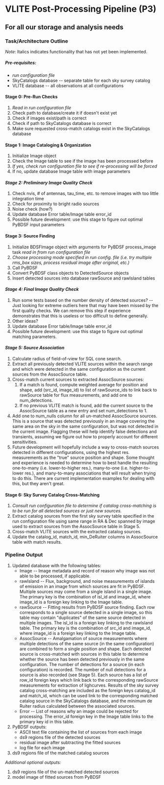 # VLITE Post-Processing Pipeline (P3)
## For all our storage and analysis needs
### Task/Architecture Outline

*Note*: Italics indicates functionality that has not yet been implemented.

##### Pre-requisites:
- *run configuration file*
- SkyCatalogs database -- separate table for each sky survey catalog
- VLITE database -- all observations at all configurations

#### Stage 0: Pre-Run Checks
1. *Read in run configuration file*
2. Check path to database/create it if doesn't exist yet
3. Check if images exist/path is correct
4. Check if path to SkyCatalogs database is correct
5. Make sure requested cross-match catalogs exist in the SkyCatalogs database

#### Stage 1: Image Cataloging & Organization
1. Initialize Image object
2. Check the Image table to see if the image has been processed before
3. *If yes, check run configuration file to see if re-processing will be forced*
4. If no, update database Image table with image parameters

#### *Stage 2: Preliminary Image Quality Check*
1. Check nvis, # of antennas, tau_time, etc. to remove images with too little
integration time
2. Check for proximity to bright radio sources
3. Noise check (how?)
4. Update database Error table/Image table error_id
5. Possible future development: use this stage to figure out optimal PyBDSF
input parameters

#### Stage 3: Source Finding
1. Initialize BDSFImage object with arguments for PyBDSF process_image task
*read in from run configuration file*
2. *Choose processing mode specified in run config. file (i.e. try multiple
rms_box sizes, process residual image after original, etc.)*
3. Call PyBDSF
4. Convert PyBDSF class objects to DetectedSource objects
5. Insert detected sources into database rawSource and rawIsland tables

#### *Stage 4: Final Image Quality Check*
1. Run some tests based on the number density of detected sources? -- Just
looking for extreme outliers here that may have been missed by the first
quality checks. We can remove this step if experience demonstrates that this
is useless or too difficult to define generally.
2. Other ideas?
3. Update database Error table/Image table error_id
4. Possible future development: use this stage to figure out optimal matching
parameters. 

#### *Stage 5: Source Association*
1. Calculate radius of field-of-view for SQL cone search.
2. Extract all previously detected VLITE sources within the search range
and which were detected in the same configuration as the current sources from
the AssocSource table.
3. Cross-match current sources to extracted AssocSource sources:
    1. If a match is found, compute weighted average for position and shape,
    add (src_id, image_id) to list of rawSource_ids to link back to rawSource
    table for flux measurements, and add one to num_detections.
    2. If no previous VLITE match is found, add the current source to the
    AssocSource table as a new entry and set num_detections to 1.
4. Add one to num_nulls column for all un-matched AssocSource sources. This is
a source that was detected previously in an image covering the same area on the
sky in the same configuration, but was not detected in the current image.
Flagging these will help identify false detections and transients, assuming we
figure out how to properly account for different sensitivities.
5. Future development will hopefully include a way to cross-match sources
detected in different configurations, using the highest res. measurements as
the "true" source position and shape. Some thought and experience is needed to
determine how to best handle the resulting one-to-many (i.e. lower-to-higher
res.), many-to-one (i.e. higher-to-lower res.), and many-to-many associations
that will result when trying to do this. There are current implementation
examples for dealing with this, but they aren't great.

#### Stage 6: Sky Survey Catalog Cross-Matching
1. *Consult run configuration file to determine if catalog cross-matching is to
be run for all detected sources or just new sources.*
2. Extract catalog sources from the first sky survey table specified in the run
configuration file using same range in RA & Dec spanned by image used to
extract sources from the AssocSource table in Stage 5.
2. Cross-match VLITE sources with the extracted catalog sources.
3. Update the catalog_id, match_id, min_DeRuiter columns in AssocSource table
with match results.


### Pipeline Output
1. Updated database with the following tables:
    * Image -- Image metadata and record of reason why image was not able to be
    processed, if applicable.
    * rawIsland -- Flux, background, and noise measurements of islands of
    emission in an image from which sources are fit in PyBDSF. Multiple sources
    may come from a single island in a single image. The primary key is the
    combination of isl_id and image_id, where image_id is a foreign key linking
    to the Image table.
    * rawSource -- Fitting results from PyBDSF source finding. Each row
    corresponds to a single source detected in a single image, so this table
    may contain "duplicates" of the same source detected in multiple images.
    The isl_id is a foreign key linking to the rawIsland table. The primary key
    is the combination of src_id and image_id, where image_id is a foreign key
    linking to the Image table.
    * AssocSource -- Amalgamation of source measurements where multiple
    detections of the same source (in the same configuration) are combined to
    form a single position and shape. Each detected source is cross-matched
    with sources in this table to determine whether the source has been
    detected previously in the same configuration. The number of detections for
    a source (in each configuration) is recorded. The number of null detections
    for a source is also recorded (see Stage 5). Each source has a list of
    row_id foreign keys which link back to the corresponding rawSource
    measurements for extraction of lighcurves. Results of the sky survey
    catalog cross-matching are included as the foreign keys catalog_id and
    match_id, which can be used link to the corresponding matched catalog
    source in the SkyCatalogs database, and the minimum de Ruiter radius
    calculated between the associated sources.
    * Error -- List of reasons why an image could be rejected for processing.
    The error_id foreign key in the Image table links to the primary key id in
    this table.
2. PyBDSF outputs:
    * ASCII text file containing the list of sources from each image
    * ds9 regions file of the detected sources
    * residual image after subtracting the fitted sources
    * log file for each image
3. ds9 regions file of the matched catalog sources

*Additional optional outputs:*
1. ds9 regions file of the un-matched detected sources
2. model image of fitted sources from PyBDSF